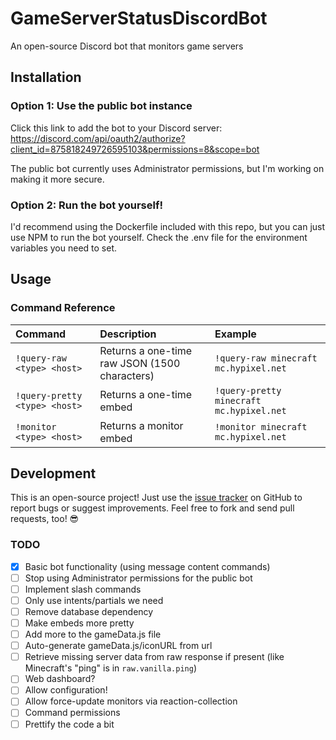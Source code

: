 # GameServerStatusDiscordBot

An open-source Discord bot that monitors game servers

## Installation

### Option 1: Use the public bot instance

Click this link to add the bot to your Discord server: https://discord.com/api/oauth2/authorize?client_id=875818249726595103&permissions=8&scope=bot

The public bot currently uses Administrator permissions, but I'm working on making it more secure.

### Option 2: Run the bot yourself!

I'd recommend using the Dockerfile included with this repo, but you can just use NPM to run the bot yourself. Check the .env file for the environment variables you need to set.

## Usage

### Command Reference

| Command                       | Description                                   | Example                                  |
| :---------------------------- | :-------------------------------------------- | :--------------------------------------- |
| `!query-raw <type> <host>`    | Returns a one-time raw JSON (1500 characters) | `!query-raw minecraft mc.hypixel.net`    |
| `!query-pretty <type> <host>` | Returns a one-time embed                      | `!query-pretty minecraft mc.hypixel.net` |
| `!monitor <type> <host>`      | Returns a monitor embed                       | `!monitor minecraft mc.hypixel.net`      |

## Development

This is an open-source project! Just use the [issue tracker](https://github.com/zuedev/GameServerStatusDiscordBot/issues) on GitHub to report bugs or suggest improvements. Feel free to fork and send pull requests, too! 😎

### TODO

- [x] Basic bot functionality (using message content commands)
- [ ] Stop using Administrator permissions for the public bot
- [ ] Implement slash commands
- [ ] Only use intents/partials we need
- [ ] Remove database dependency
- [ ] Make embeds more pretty
- [ ] Add more to the gameData.js file
- [ ] Auto-generate gameData.js/iconURL from url
- [ ] Retrieve missing server data from raw response if present (like Minecraft's "ping" is in `raw.vanilla.ping`)
- [ ] Web dashboard?
- [ ] Allow configuration!
- [ ] Allow force-update monitors via reaction-collection
- [ ] Command permissions
- [ ] Prettify the code a bit
